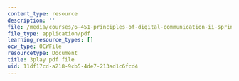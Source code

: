 ```yaml
---
content_type: resource
description: ''
file: /media/courses/6-451-principles-of-digital-communication-ii-spring-2005/11df17cda2189cb54de7213ad1c6fcd4_4HtXKIbiOvI.pdf
file_type: application/pdf
learning_resource_types: []
ocw_type: OCWFile
resourcetype: Document
title: 3play pdf file
uid: 11df17cd-a218-9cb5-4de7-213ad1c6fcd4
---
```

